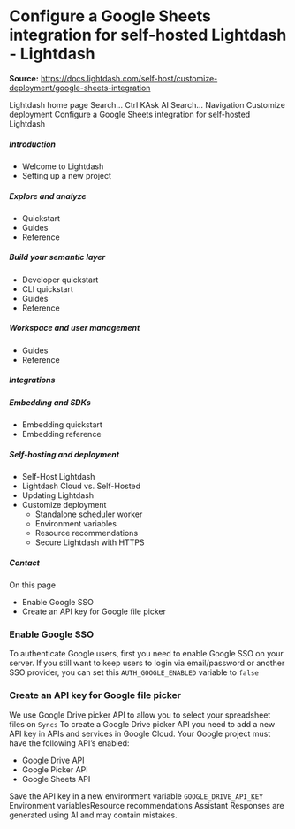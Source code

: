 # Configure a Google Sheets integration for self-hosted Lightdash - Lightdash

**Source:** https://docs.lightdash.com/self-host/customize-deployment/google-sheets-integration

Lightdash home page
Search...
Ctrl KAsk AI
Search...
Navigation
Customize deployment
Configure a Google Sheets integration for self-hosted Lightdash
##### Introduction
  * Welcome to Lightdash
  * Setting up a new project


##### Explore and analyze
  * Quickstart
  * Guides
  * Reference


##### Build your semantic layer
  * Developer quickstart
  * CLI quickstart
  * Guides
  * Reference


##### Workspace and user management
  * Guides
  * Reference


##### Integrations


##### Embedding and SDKs
  * Embedding quickstart
  * Embedding reference


##### Self-hosting and deployment
  * Self-Host Lightdash
  * Lightdash Cloud vs. Self-Hosted
  * Updating Lightdash
  * Customize deployment
    * Standalone scheduler worker
    * Environment variables
    * Resource recommendations
    * Secure Lightdash with HTTPS


##### Contact


On this page
  * Enable Google SSO
  * Create an API key for Google file picker


###  Enable Google SSO
To authenticate Google users, first you need to enable Google SSO on your server. If you still want to keep users to login via email/password or another SSO provider, you can set this `AUTH_GOOGLE_ENABLED` variable to `false`
###  Create an API key for Google file picker
We use Google Drive picker API to allow you to select your spreadsheet files on `Syncs` To create a Google Drive picker API you need to add a new API key in APIs and services in Google Cloud. Your Google project must have the following API’s enabled:
  * Google Drive API
  * Google Picker API
  * Google Sheets API

Save the API key in a new environment variable `GOOGLE_DRIVE_API_KEY`
Environment variablesResource recommendations
Assistant
Responses are generated using AI and may contain mistakes.


